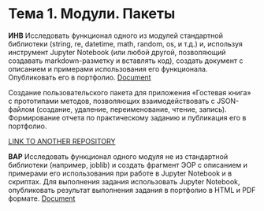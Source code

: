 # Тема 1. Модули. Пакеты

**ИНВ** Исследовать функционал одного из модулей стандартной библиотеки (string, re, datetime, math, random, os, и т.д.) и, используя инструмент Jupyter Notebook (или любой другой, позволяющий создавать markdown-разметку и вставлять код), создать документ с описанием и примерами использования его функционала. Опубликовать его в портфолио. 
[Document](https://github.com/python-advance/sem6-t1-Kunica97/blob/master/ipynb.md)

Создание пользовательского пакета для приложения «Гостевая книга» с прототипами методов, позволяющих взаимодействовать с JSON-файлом (создание, удаление, переименование, чтение, запись). Формирование отчета по практическому заданию и публикация его в портфолио.

[LINK TO ANOTHER REPOSITORY](https://github.com/herzenuni/sem5-2016-packages-Kunica97/tree/master/%D0%A1%D0%A0/%D0%98%D0%9D%D0%921.2)

**ВАР** Исследовать функционал одного модуля не из стандартной библиотеки (например, joblib) и создать фрагмент ЭОР с описанием и примерами его использования при работе в Jupyter Notebook и в скриптах. Для выполнения задания использовать Jupyter Notebook, опубликовать результат выполнения задания в портфолио в HTML и PDF формате.
[Document](https://github.com/python-advance/sem6-t1-Kunica97/blob/master/Variativnoe11.md)
